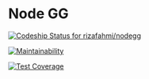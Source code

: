 # Node GG

[ ![Codeship Status for rizafahmi/nodegg](https://app.codeship.com/projects/3b7f8be0-b619-0135-e71c-1ab6860504fe/status?branch=master)](https://app.codeship.com/projects/258562)

[![Maintainability](https://api.codeclimate.com/v1/badges/a47dcc252c60a197b07f/maintainability)](https://codeclimate.com/github/rizafahmi/nodegg/maintainability)

[![Test Coverage](https://api.codeclimate.com/v1/badges/a47dcc252c60a197b07f/test_coverage)](https://codeclimate.com/github/rizafahmi/nodegg/test_coverage)
